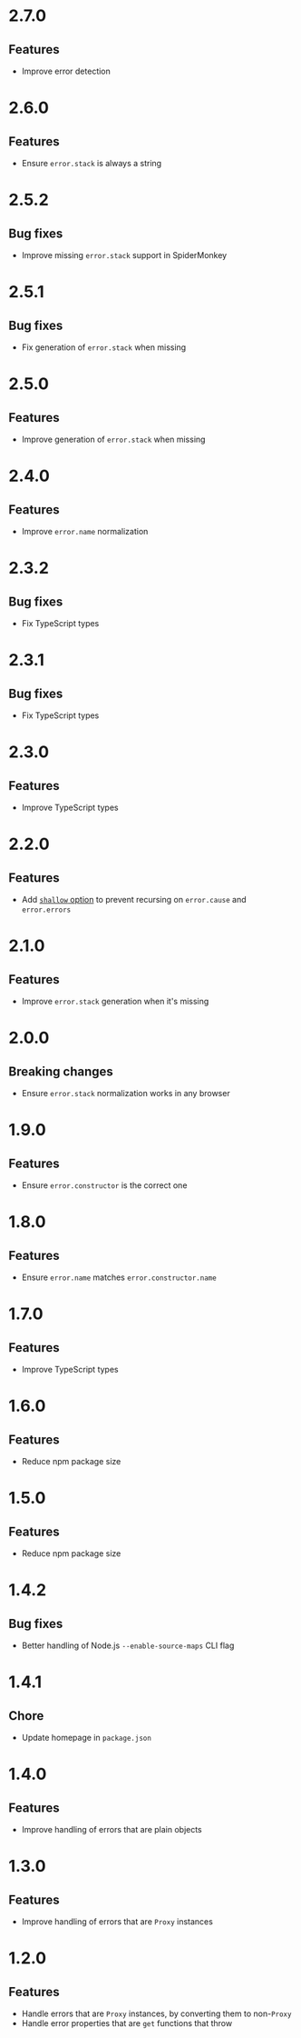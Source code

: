 # 2.7.0

## Features

- Improve error detection

# 2.6.0

## Features

- Ensure `error.stack` is always a string

# 2.5.2

## Bug fixes

- Improve missing `error.stack` support in SpiderMonkey

# 2.5.1

## Bug fixes

- Fix generation of `error.stack` when missing

# 2.5.0

## Features

- Improve generation of `error.stack` when missing

# 2.4.0

## Features

- Improve `error.name` normalization

# 2.3.2

## Bug fixes

- Fix TypeScript types

# 2.3.1

## Bug fixes

- Fix TypeScript types

# 2.3.0

## Features

- Improve TypeScript types

# 2.2.0

## Features

- Add [`shallow` option](README.md#shallow) to prevent recursing on
  `error.cause` and `error.errors`

# 2.1.0

## Features

- Improve `error.stack` generation when it's missing

# 2.0.0

## Breaking changes

- Ensure `error.stack` normalization works in any browser

# 1.9.0

## Features

- Ensure `error.constructor` is the correct one

# 1.8.0

## Features

- Ensure `error.name` matches `error.constructor.name`

# 1.7.0

## Features

- Improve TypeScript types

# 1.6.0

## Features

- Reduce npm package size

# 1.5.0

## Features

- Reduce npm package size

# 1.4.2

## Bug fixes

- Better handling of Node.js `--enable-source-maps` CLI flag

# 1.4.1

## Chore

- Update homepage in `package.json`

# 1.4.0

## Features

- Improve handling of errors that are plain objects

# 1.3.0

## Features

- Improve handling of errors that are `Proxy` instances

# 1.2.0

## Features

- Handle errors that are `Proxy` instances, by converting them to non-`Proxy`
- Handle error properties that are `get` functions that throw
